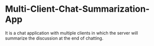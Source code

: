 # Multi-Client-Chat-Summarization-App
It is a chat application with multiple clients in which the server will summarize the discussion at the end of chatting.
